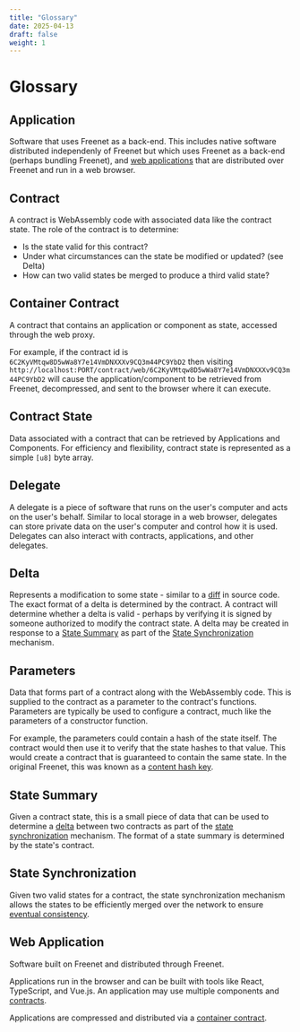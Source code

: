 ```yaml
---
title: "Glossary"
date: 2025-04-13
draft: false
weight: 1
---
```


# Glossary

## Application

Software that uses Freenet as a back-end. This includes native software
distributed independenly of Freenet but which uses Freenet as a back-end
(perhaps bundling Freenet), and [web applications](glossary#web-application)
that are distributed over Freenet and run in a web browser.

## Contract

A contract is WebAssembly code with associated data like the contract state. The
role of the contract is to determine:

- Is the state valid for this contract?
- Under what circumstances can the state be modified or updated? (see Delta)
- How can two valid states be merged to produce a third valid state?

## Container Contract

A contract that contains an application or component as state, accessed through
the web proxy.

For example, if the contract id is
`6C2KyVMtqw8D5wWa8Y7e14VmDNXXXv9CQ3m44PC9YbD2` then visiting
`http://localhost:PORT/contract/web/6C2KyVMtqw8D5wWa8Y7e14VmDNXXXv9CQ3m44PC9YbD2`
will cause the application/component to be retrieved from Freenet, decompressed,
and sent to the browser where it can execute.

## Contract State

Data associated with a contract that can be retrieved by Applications and
Components. For efficiency and flexibility, contract state is represented as a
simple `[u8]` byte array.

## Delegate

A delegate is a piece of software that runs on the user's computer and acts on
the user's behalf. Similar to local storage in a web browser, delegates can
store private data on the user's computer and control how it is used. Delegates
can also interact with contracts, applications, and other delegates.

## Delta

Represents a modification to some state - similar to a
[diff](https://en.wikipedia.org/wiki/Diff) in source code. The exact format of a
delta is determined by the contract. A contract will determine whether a delta
is valid - perhaps by verifying it is signed by someone authorized to modify the
contract state. A delta may be created in response to a [State
Summary](glossary.md#state-summary) as part of the [State
Synchronization](glossary.md#state-synchronization) mechanism.

## Parameters

Data that forms part of a contract along with the WebAssembly code. This is
supplied to the contract as a parameter to the contract's functions. Parameters
are typically be used to configure a contract, much like the parameters of a
constructor function.

For example, the parameters could contain a hash of the state itself. The
contract would then use it to verify that the state hashes to that value. This
would create a contract that is guaranteed to contain the same state. In the
original Freenet, this was known as a [content hash
key](<http://justsolve.archiveteam.org/wiki/Content_Hash_Key_(Freenet)>).

## State Summary

Given a contract state, this is a small piece of data that can be used to
determine a [delta](glossary.md#delta) between two contracts as part of the
[state synchronization](glossary.md#state-synchronization) mechanism. The format
of a state summary is determined by the state's contract.

## State Synchronization

Given two valid states for a contract, the state synchronization mechanism
allows the states to be efficiently merged over the network to ensure [eventual
consistency](https://en.wikipedia.org/wiki/Eventual_consistency).

## Web Application

Software built on Freenet and distributed through Freenet.

Applications run in the browser and can be built with tools like React,
TypeScript, and Vue.js. An application may use multiple components and
[contracts](glossary.md#contract).

Applications are compressed and distributed via a [container
contract](glossary.md#container-contract).
